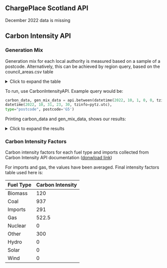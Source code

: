 
## ChargePlace Scotland API

December 2022 data is missing

## Carbon Intensity API

### Generation Mix

Generation mix for each local authority is measured based on a sample of a postcode. Alternatively, this can be achieved by region query, based on the council_areas.csv table

<details>
  <summary>Click to expand the table</summary>

| Local Authority         | Region ID |
|-------------------------|-----------|
| Aberdeen City           | 1         |
| Aberdeenshire           | 1         |
| Angus                   | 1         |
| Argyll and Bute         | 2         |
| Dumfries and Galloway   | 2         |
| City of Edinburgh       | 2         |
| Glasgow City            | 2         |
| Dundee City             | 1         |
| Falkirk                 | 2         |
| East Ayrshire           | 2         |
| Clackmannanshire        | 2         |
| Highland                | 1         |
| East Dunbartonshire     | 2         |
| Fife                    | 2         |
| East Lothian            | 2         |
| East Renfrewshire       | 2         |
| Inverclyde              | 2         |
| Midlothian              | 2         |
| Moray                   | 1         |
| Perth and Kinross       | 1         |
| Na h-Eileanan an Iar    | 1         |
| North Lanarkshire       | 2         |
| North Ayrshire          | 2         |
| Orkney Islands          | 1         |
| Renfrewshire            | 2         |
| Scottish Borders        | 2         |
| Shetland Islands        | 1         |
| South Ayrshire          | 2         |
| South Lanarkshire       | 2         |
| Stirling                | 1         |
| West Dunbartonshire     | 2         |
| West Lothian            | 2         |

</details>

To run, use CarbonIntensityAPI. Example query would be:

```python
carbon_data, gen_mix_data = api.between(datetime(2022, 10, 1, 0, 0, tzinfo=pytz.utc),
datetime(2022, 10, 31, 23, 30, tzinfo=pytz.utc),
type="postcode", postcode='G5')
```

Printing carbon_data and gen_mix_data, shows our results:

<details>
  <summary>Click to expand the results</summary>

```python
                     timestamp  regionid  forecast  actual     index
0    2022-10-01 00:00:00+00:00         2         1     NaN  very low
1    2022-10-01 00:30:00+00:00         2         0     NaN  very low
2    2022-10-01 01:00:00+00:00         2         0     NaN  very low
3    2022-10-01 01:30:00+00:00         2         0     NaN  very low
4    2022-10-01 02:00:00+00:00         2         0     NaN  very low
...                        ...       ...       ...     ...       ...
1483 2022-10-31 21:30:00+00:00         2        24     NaN  very low
1484 2022-10-31 22:00:00+00:00         2        25     NaN  very low
1485 2022-10-31 22:30:00+00:00         2        22     NaN  very low
1486 2022-10-31 23:00:00+00:00         2        21     NaN  very low
1487 2022-10-31 23:30:00+00:00         2        30     NaN  very low

[1488 rows x 5 columns]
                     timestamp  regionid  biomass  ...  hydro  solar  wind
0    2022-10-01 00:00:00+00:00         2      0.3  ...    2.0    0.0  83.0
1    2022-10-01 00:30:00+00:00         2      0.3  ...    1.5    0.0  83.9
2    2022-10-01 01:00:00+00:00         2      0.3  ...    2.5    0.0  82.6
3    2022-10-01 01:30:00+00:00         2      0.3  ...    2.5    0.0  82.4
4    2022-10-01 02:00:00+00:00         2      0.3  ...    2.3    0.0  82.7
...                        ...       ...      ...  ...    ...    ...   ...
1483 2022-10-31 21:30:00+00:00         2      2.2  ...   11.7    0.0  58.4
1484 2022-10-31 22:00:00+00:00         2      1.6  ...   10.2    0.0  58.5
1485 2022-10-31 22:30:00+00:00         2      1.5  ...    9.2    0.0  60.1
1486 2022-10-31 23:00:00+00:00         2      2.2  ...    7.3    0.0  61.2
1487 2022-10-31 23:30:00+00:00         2      2.7  ...    7.2    0.0  58.3

[1488 rows x 11 columns]

Process finished with exit code 0

```
</details>

### Carbon Intensity Factors

Carbon intensity factors for each fuel type and imports collected from Carbon Intensity API documentation ([donwload link](https://github.com/carbon-intensity/methodology/raw/master/Regional%20Carbon%20Intensity%20Forecast%20Methodology.pdf))

For imports and gas, the values have been averaged. Final intensity factors table used here is:

| Fuel Type | Carbon Intensity   |
|-----------|--------------------|
| Biomass   | 120                |
| Coal      | 937                |
| Imports   | 291                |
| Gas       | 522.5              |
| Nuclear   | 0                  |
| Other     | 300                |
| Hydro     | 0                  |
| Solar     | 0                  |
| Wind      | 0                  |

